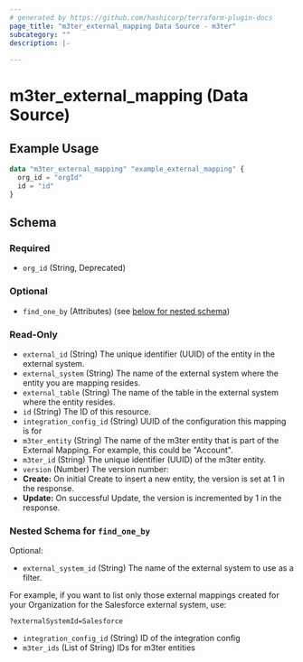 ```yaml
---
# generated by https://github.com/hashicorp/terraform-plugin-docs
page_title: "m3ter_external_mapping Data Source - m3ter"
subcategory: ""
description: |-
  
---
```


# m3ter_external_mapping (Data Source)



## Example Usage

```terraform
data "m3ter_external_mapping" "example_external_mapping" {
  org_id = "orgId"
  id = "id"
}
```

<!-- schema generated by tfplugindocs -->
## Schema

### Required

- `org_id` (String, Deprecated)

### Optional

- `find_one_by` (Attributes) (see [below for nested schema](#nestedatt--find_one_by))

### Read-Only

- `external_id` (String) The unique identifier (UUID) of the entity in the external system.
- `external_system` (String) The name of the external system where the entity you are mapping resides.
- `external_table` (String) The name of the table in the external system where the entity resides.
- `id` (String) The ID of this resource.
- `integration_config_id` (String) UUID of the configuration this mapping is for
- `m3ter_entity` (String) The name of the m3ter entity that is part of the External Mapping. For example, this could be "Account".
- `m3ter_id` (String) The unique identifier (UUID) of the m3ter entity.
- `version` (Number) The version number:
- **Create:** On initial Create to insert a new entity, the version is set at 1 in the response.
- **Update:** On successful Update, the version is incremented by 1 in the response.

<a id="nestedatt--find_one_by"></a>
### Nested Schema for `find_one_by`

Optional:

- `external_system_id` (String) The name of the external system to use as a filter.

For example, if you want to list only those external mappings created for your Organization for the Salesforce external system, use:

`?externalSystemId=Salesforce`
- `integration_config_id` (String) ID of the integration config
- `m3ter_ids` (List of String) IDs for m3ter entities
